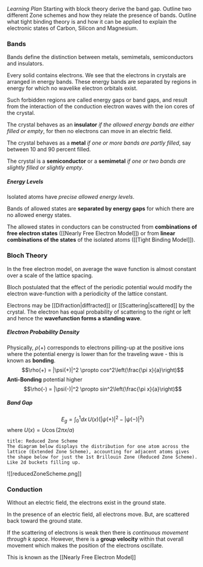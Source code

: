 *Learning Plan*
Starting with block theory derive the band gap. 
Outline two different Zone schemes and how they relate the presence of bands. 
Outline what tight binding theory is and how it can be applied to explain the electronic states of Carbon, Silicon and Magnesium.

### Bands
Bands define the distinction between metals, semimetals, semiconductors and insulators.

Every solid contains electrons. We see that the electrons in crystals are arranged in energy bands.
These energy bands are separated by regions in energy for which no wavelike electron orbitals exist.

Such forbidden regions are called energy gaps or band gaps, and result from the interaction of the conduction electron waves with the ion cores of the crystal.

The crystal behaves as an **insulator** *if the allowed energy bands are either filled or empty*, for then no electrons can move in an electric field.

The crystal behaves as a **metal** *if one or more bands are partly filled*, say between 10 and 90 percent filled. 

The crystal is a **semiconductor** or a **semimetal** *if one or two bands are slightly filled or slightly empty*.

##### Energy Levels
Isolated atoms have *precise allowed energy levels*.

Bands of allowed states are **separated by energy gaps** for which there are no allowed energy states.

The allowed states in conductors can be constructed from **combinations of free electron states** ([[Nearly Free Electron Model]]) or from **linear combinations of the states** of the isolated atoms ([[Tight Binding Model]]).

### Bloch Theory
In the free electron model, on average the wave function is almost constant over a scale of the lattice spacing.

Bloch postulated that the effect of the periodic potential would modify the electron wave-function with a periodicity of the lattice constant.

Electrons may be [[Difraction|diffracted]] or [[Scattering|scattered]] by the crystal. The electron has equal probability of scattering to the right or left and hence the **wavefunction forms a standing wave**.

##### Electron Probability Density
Physically, $\rho(+)$ corresponds to electrons pilling-up at the positive ions where the potential energy is lower than for the traveling wave - this is known as **bonding**.
$$\rho(+) = |\psi(+)|^2 \propto cos^2\left(\frac{\pi x}{a}\right)$$
**Anti-Bonding** potential higher
$$\rho(-) = |\psi(-)|^2 \propto sin^2\left(\frac{\pi x}{a}\right)$$
##### Band Gap
$$E_g = \int_0^1 dx \,U(x)\left(|\psi(+)|^2 - |\psi(-)|^2\right)$$ where $U(x) = U\cos{(2\pi x / a)}$

```ad-note
title: Reduced Zone Scheme
The diagram below displays the distribution for one atom across the lattice (Extended Zone Scheme), accounting for adjacent atoms gives the shape below for just the 1st Brillouin Zone (Reduced Zone Scheme).
Like 2d buckets filling up.
```
![[reducedZoneScheme.png]]
### Conduction
Without an electric field, the electrons exist in the ground state.

In the presence of an electric field, all electrons move. But, are scattered back toward the ground state.

If the scattering of electrons is weak then there is *continuous movement through k space*. However, there is a **group velocity** within that overall movement which makes the position of the electrons oscillate.

This is known as the [[Nearly Free Electron Model]]